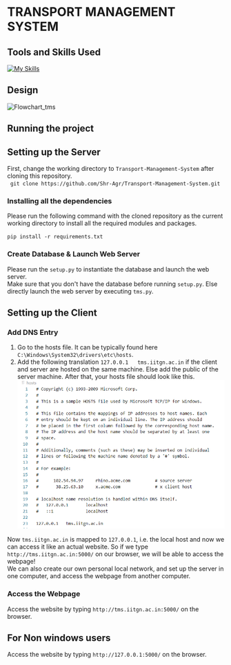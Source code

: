 # TRANSPORT MANAGEMENT SYSTEM

## Tools and Skills Used

[![My Skills](https://skillicons.dev/icons?i=flask,html,css,py,vscode,git,mysql)](https://skillicons.dev)

## Design

![Flowchart_tms](https://github.com/Shr-Agr/Transport-Management-System/assets/138511229/38d57de6-7912-4378-a229-b4dad3b9e885)


## Running the project

## Setting up the Server

First, change the working directory to `Transport-Management-System` after cloning this repository.  
` git clone https://github.com/Shr-Agr/Transport-Management-System.git`

### Installing all the dependencies

Please run the following command with the cloned repository as the current working directory to install all the required modules and packages.

```
pip install -r requirements.txt
```

### Create Database & Launch Web Server

Please run the `setup.py` to instantiate the database and launch the web server.  
Make sure that you don't have the database before running `setup.py`. Else directly launch the web server by executing `tms.py`.

## Setting up the Client

### Add DNS Entry

1. Go to the hosts file. It can be typically found here `C:\Windows\System32\drivers\etc\hosts`.
2. Add the following translation `127.0.0.1   tms.iitgn.ac.in` if the client and server are hosted on the same machine. Else add the public of the server machine. After that, your hosts file should look like this.  
   ![Hosts File](hosts.png)

Now `tms.iitgn.ac.in` is mapped to `127.0.0.1`, i.e. the local host and now we can access it like an actual website. So if we type `http://tms.iitgn.ac.in:5000/` on our browser, we will be able to access the webpage!  
We can also create our own personal local network, and set up the server in one computer, and access the webpage from another computer.

### Access the Webpage

Access the website by typing `http://tms.iitgn.ac.in:5000/` on the browser.

## For Non windows users

Access the website by typing `http://127.0.0.1:5000/` on the browser.
